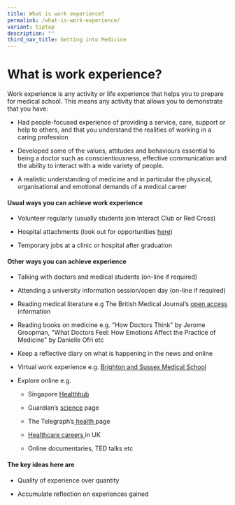 ```yaml
---
title: What is work experience?
permalink: /what-is-work-experience/
variant: tiptap
description: ""
third_nav_title: Getting into Medicine
---
```

<h1>What is work experience?</h1>
<p>Work experience is any activity or life experience that helps you to prepare
for medical school. This means any activity that allows you to demonstrate
that you have:</p>
<ul>
<li>
<p>Had people-focused experience of providing a service, care, support or
help to others, and that you understand the realities of working in a caring
profession</p>
</li>
<li>
<p>Developed some of the values, attitudes and behaviours essential to being
a doctor such as conscientiousness, effective communication and the ability
to interact with a wide variety of people.</p>
</li>
<li>
<p>A realistic understanding of medicine and in particular the physical,
organisational and emotional demands of a medical career</p>
</li>
</ul>
<h4>Usual ways you can achieve work experience&nbsp;</h4>
<ul>
<li>
<p>Volunteer regularly (usually students join Interact Club or Red Cross)</p>
</li>
<li>
<p>Hospital attachments (look out for opportunities <a href="https://ecg.nanyangjc.moe.edu.sg/nyjc-attachment-opportunities/" class="wixui-rich-text__text" rel="noopener noreferrer nofollow" target="_self"><u>here</u></a>)</p>
</li>
<li>
<p>Temporary jobs at a clinic or hospital after graduation</p>
</li>
</ul>
<h4>Other ways you can achieve experience</h4>
<ul>
<li>
<p>Talking with doctors and medical students (on-line if required)</p>
</li>
<li>
<p>Attending a university information session/open day&nbsp;(on-line if required)</p>
</li>
<li>
<p>Reading medical literature e.g&nbsp;The British Medical Journal’s <a href="https://bmjopen.bmj.com/" class="wixui-rich-text__text" rel="noopener noreferrer nofollow" target="_blank"><u>open access</u></a> information</p>
</li>
<li>
<p>Reading books on medicine e.g. "How Doctors Think" by Jerome Groopman,
"What Doctors Feel: How Emotions Affect the Practice of Medicine" by Danielle
Ofri etc</p>
</li>
<li>
<p>Keep a reflective diary on what is happening in the news and online</p>
</li>
<li>
<p>Virtual work experience e.g. <a href="https://bsmsoutreach.thinkific.com/courses/VWE" class="wixui-rich-text__text" rel="noopener noreferrer nofollow" target="_blank"><u>Brighton and Sussex Medical School</u></a>
</p>
</li>
<li>
<p>Explore online e.g.</p>
<ul>
<li>
<p>Singapore <a href="https://www.healthhub.sg/" class="wixui-rich-text__text" rel="noopener noreferrer nofollow" target="_blank"><u>Healthhub</u></a>
</p>
</li>
<li>
<p>Guardian’s <a href="https://www.theguardian.com/science" class="wixui-rich-text__text" rel="noopener noreferrer nofollow" target="_blank"><u>science</u></a> page</p>
</li>
<li>
<p>The Telegraph’s<a href="https://www.telegraph.co.uk/health/" class="wixui-rich-text__text" rel="noopener noreferrer nofollow" target="_blank"><u> health </u></a>page</p>
</li>
<li>
<p><a href="https://www.healthcareers.nhs.uk/explore-roles/doctors" class="wixui-rich-text__text" rel="noopener noreferrer nofollow" target="_blank"><u>Healthcare careers </u></a>in
UK</p>
</li>
<li>
<p>Online documentaries, TED&nbsp;talks etc</p>
</li>
</ul>
</li>
</ul>
<h4>The key ideas here are&nbsp;</h4>
<ul data-tight="true" class="tight">
<li>
<p>Quality of experience over quantity</p>
</li>
<li>
<p>Accumulate reflection on experiences gained​</p>
</li>
</ul>
<p></p>